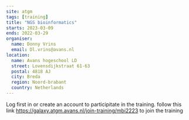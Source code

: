 ```yaml
---
site: atgm
tags: [training]
title: "NGS bioinformatics"
starts: 2023-03-09
ends: 2022-03-29
organiser:
  name: Donny Vrins
  email: Dl.vrins@avans.nl
location:
  name: Avans hogeschool LD
  street: Lovensdijkstraat 61-63
  postal: 4818 AJ
  city: Breda
  region: Noord-brabant
  country: Netherlands
---
```


Log first in or create an account to participitate in the training.
follow this link https://galaxy.atgm.avans.nl/join-training/mbi2223 to join the training
